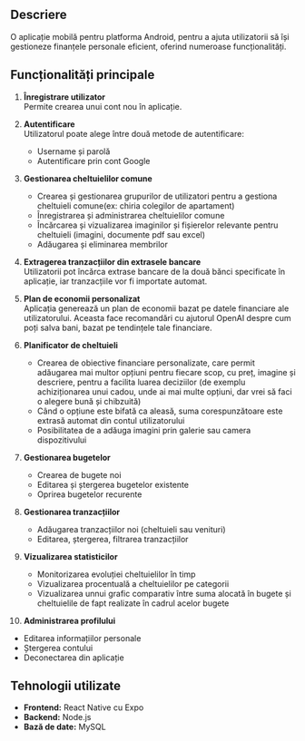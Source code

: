 ## Descriere

O aplicație mobilă pentru platforma Android, pentru a ajuta utilizatorii să își gestioneze finanțele personale eficient, oferind numeroase funcționalități.

## Funcționalități principale

1. **Înregistrare utilizator**  
   Permite crearea unui cont nou în aplicație.

2. **Autentificare**  
   Utilizatorul poate alege între două metode de autentificare:  
   - Username și parolă  
   - Autentificare prin cont Google

3. **Gestionarea cheltuielilor comune**  
   - Crearea și gestionarea grupurilor de utilizatori pentru a gestiona cheltuieli comune(ex: chiria colegilor de apartament) 
   - Înregistrarea și administrarea cheltuielilor comune 
   - Încărcarea și vizualizarea imaginilor și fișierelor relevante pentru cheltuieli (imagini, documente pdf sau excel)
   - Adăugarea și eliminarea membrilor 

4. **Extragerea tranzacțiilor din extrasele bancare**  
   Utilizatorii pot încărca extrase bancare de la două bănci specificate în aplicație, iar tranzacțiile vor fi importate automat.

5. **Plan de economii personalizat**  
    Aplicația generează un plan de economii bazat pe datele financiare ale utilizatorului. Aceasta face recomandări cu ajutorul OpenAI despre cum poți salva bani, bazat pe tendințele tale financiare.

6. **Planificator de cheltuieli**  
   - Crearea de obiective financiare personalizate, care permit adăugarea mai multor opțiuni pentru fiecare scop, cu preț, imagine și descriere, pentru a facilita luarea deciziilor (de exemplu achiziționarea unui cadou, unde ai mai multe opțiuni, dar vrei să faci o alegere bună și chibzuită)
   - Când o opțiune este bifată ca aleasă, suma corespunzătoare este extrasă automat din contul utilizatorului
   - Posibilitatea de a adăuga imagini prin galerie sau camera dispozitivului
  
7. **Gestionarea bugetelor**  
   - Crearea de bugete noi  
   - Editarea și ștergerea bugetelor existente  
   - Oprirea bugetelor recurente

8. **Gestionarea tranzacțiilor**  
   - Adăugarea tranzacțiilor noi (cheltuieli sau venituri)  
   - Editarea, ștergerea, filtrarea tranzacțiilor

9. **Vizualizarea statisticilor**  
   - Monitorizarea evoluției cheltuielilor în timp  
   - Vizualizarea procentuală a cheltuielilor pe categorii
   - Vizualizarea unnui grafic comparativ între suma alocată în bugete și cheltuielile de fapt realizate în cadrul acelor bugete

10. **Administrarea profilului**  
   - Editarea informațiilor personale  
   - Ștergerea contului  
   - Deconectarea din aplicație

## Tehnologii utilizate

- **Frontend:** React Native cu Expo
- **Backend:** Node.js
- **Bază de date:** MySQL

